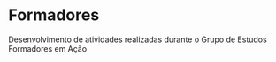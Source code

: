 # Formadores

Desenvolvimento de atividades realizadas durante o Grupo de Estudos Formadores em Ação
